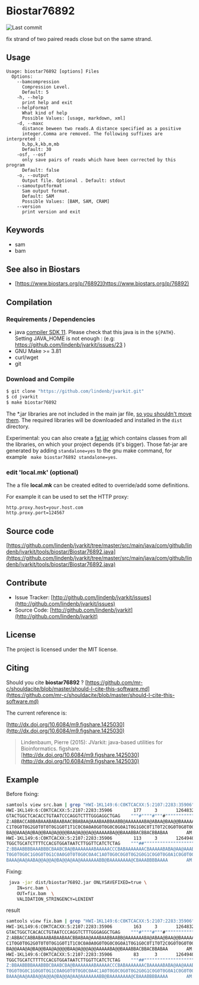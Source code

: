 # Biostar76892

![Last commit](https://img.shields.io/github/last-commit/lindenb/jvarkit.png)

fix strand of two paired reads close but on the same strand. 


## Usage

```
Usage: biostar76892 [options] Files
  Options:
    --bamcompression
      Compression Level.
      Default: 5
    -h, --help
      print help and exit
    --helpFormat
      What kind of help
      Possible Values: [usage, markdown, xml]
    -d, --maxc
      distance beween two reads.A distance specified as a positive 
      integer.Comma are removed. The following suffixes are interpreted : 
      b,bp,k,kb,m,mb 
      Default: 30
    -osf, --osf
      only save pairs of reads which have been corrected by this program
      Default: false
    -o, --output
      Output file. Optional . Default: stdout
    --samoutputformat
      Sam output format.
      Default: SAM
      Possible Values: [BAM, SAM, CRAM]
    --version
      print version and exit

```


## Keywords

 * sam
 * bam



## See also in Biostars

 * [https://www.biostars.org/p/76892](https://www.biostars.org/p/76892)


## Compilation

### Requirements / Dependencies

* java [compiler SDK 11](https://jdk.java.net/11/). Please check that this java is in the `${PATH}`. Setting JAVA_HOME is not enough : (e.g: https://github.com/lindenb/jvarkit/issues/23 )
* GNU Make >= 3.81
* curl/wget
* git


### Download and Compile

```bash
$ git clone "https://github.com/lindenb/jvarkit.git"
$ cd jvarkit
$ make biostar76892
```

The *.jar libraries are not included in the main jar file, [so you shouldn't move them](https://github.com/lindenb/jvarkit/issues/15#issuecomment-140099011 ).
The required libraries will be downloaded and installed in the `dist` directory.

Experimental: you can also create a [fat jar](https://stackoverflow.com/questions/19150811/) which contains classes from all the libraries, on which your project depends (it's bigger). Those fat-jar are generated by adding `standalone=yes` to the gnu make command, for example ` make biostar76892 standalone=yes`.

### edit 'local.mk' (optional)

The a file **local.mk** can be created edited to override/add some definitions.

For example it can be used to set the HTTP proxy:

```
http.proxy.host=your.host.com
http.proxy.port=124567
```
## Source code 

[https://github.com/lindenb/jvarkit/tree/master/src/main/java/com/github/lindenb/jvarkit/tools/biostar/Biostar76892.java](https://github.com/lindenb/jvarkit/tree/master/src/main/java/com/github/lindenb/jvarkit/tools/biostar/Biostar76892.java)


## Contribute

- Issue Tracker: [http://github.com/lindenb/jvarkit/issues](http://github.com/lindenb/jvarkit/issues)
- Source Code: [http://github.com/lindenb/jvarkit](http://github.com/lindenb/jvarkit)

## License

The project is licensed under the MIT license.

## Citing

Should you cite **biostar76892** ? [https://github.com/mr-c/shouldacite/blob/master/should-I-cite-this-software.md](https://github.com/mr-c/shouldacite/blob/master/should-I-cite-this-software.md)

The current reference is:

[http://dx.doi.org/10.6084/m9.figshare.1425030](http://dx.doi.org/10.6084/m9.figshare.1425030)

> Lindenbaum, Pierre (2015): JVarkit: java-based utilities for Bioinformatics. figshare.
> [http://dx.doi.org/10.6084/m9.figshare.1425030](http://dx.doi.org/10.6084/m9.figshare.1425030)


## Example

Before fixing:
```bash
samtools view src.bam | grep "HWI-1KL149:6:C0KTCACXX:5:2107:2283:35906"
HWI-1KL149:6:C0KTCACXX:5:2107:2283:35906        177     3       1264832 37      101M    =       1264940 109     AGGTGGTGAAGCATGAGATGTAGGGAGAGCTGCTTTAAAACCCAGCACAAGGCTGGTT
GTACTGGCTCACACCTGTAATCCCAGGTCTTTGGGAGGCTGAG    """#""""#"""#"""""""""""""""""""""""""""""""""""""""""""""""""""""""""""""""""#""""""#""##"""""""#"#"   X0:i:1  X1:i:0  BD:
Z:ABBACCABBABAAABABAABAACBBABAA@AAABAABBAABB@AAAAAAABA@ABAA@BAA@@BAAAAAAAA@@BAAAABA@ABAAABAACBBACBAABAA       MD:Z:0C0C0C1C0C0G1G0T1T0T0G0C0C0T0T0C0T0G0T0A0C0A2T2C0A0T0G0
C1T0G0T0G2G0T0T0T0G1G0T1T1C0C0A0A0G0T0G0C0G0A1T0G1G0C0T1T0T2C0G0T0G0T0G1C1C0A1G1G0T1C0C1T0T2C0A0     RG:Z:idp63088   XG:i:0  BI:Z:ABBAEDCCCBCBBABABAAAA@CBBAB@A@@A@AAAAAAA
BA@@AAA@A@BA@@BAA@A@@@@BAA@A@@@A@@AAAAABA@@BAAABBACBBACBBABAA       AM:i:37 NM:i:75 SM:i:37 XM:i:1  XO:i:0  MQ:i:37 XT:A:U
HWI-1KL149:6:C0KTCACXX:5:2107:2283:35906        113     3       1264940 37      101M    =       1264832 -109    GGTATCTCCATGCTCGAAGCCCTGACCTACTGTATTGCCCCGAAAGTCTTCCCTGCTG
TGGCTGCATCTTTTCCACGTGGATAATCTTGGTTCATCTCTAG    """##"""""""""""""""""""""""""#"""""""""""""""""""""""""""#"""""""""""""""#""""""""""""#""#""##"#"##"   X0:i:1  X1:i:0  BD:
Z:BBAABBBBAAABBBCBAABCBA@BAAAAAAABAAAAACCCBABAAAAAAACBAAAAABABA@AA@AAABBAAAAACB@BBAAAAAAAABBBAABBBBAAAA       MD:Z:0T0T1G0C0A1G0T1C0C0A1G0T0G0C0A0T0G0T0G0T0G2A0T4G0C0A0A0
T0G0T0G0C1G0G0T0G1C0A0G0T0T0G0C0A4C1A0T0G0C0G0T0G2G0G1C0G0T0G0A1C0G0T0G1G0C2T2T0C0G0T0G0T0A0T1       RG:Z:idp63088   XG:i:0  BI:Z:BABADDCCBBBCBBCBAABCBA@AABAAA@AAAAA@BBBB
BAAA@AA@AABA@@A@@A@BA@@A@AA@AAAAAAABB@BAAAAAAAA@CBAAABBBBAAAA       AM:i:37 NM:i:74 SM:i:37 XM:i:0  XO:i:0  MQ:i:37 XT:A:U
```
Fixing:
```bash
 java -jar dist/biostar76892.jar ONLYSAVEFIXED=true \
 	IN=src.bam \
 	OUT=fix.bam  \
 	VALIDATION_STRINGENCY=LENIENT
```
result

```bash
samtools view fix.bam | grep "HWI-1KL149:6:C0KTCACXX:5:2107:2283:35906"
HWI-1KL149:6:C0KTCACXX:5:2107:2283:35906        163     3       1264832 37      101M    =       1264940 109     AGGTGGTGAAGCATGAGATGTAGGGAGAGCTGCTTTAAAACCCAGCACAAGGCTGGTT
GTACTGGCTCACACCTGTAATCCCAGGTCTTTGGGAGGCTGAG    """#""""#"""#"""""""""""""""""""""""""""""""""""""""""""""""""""""""""""""""""#""""""#""##"""""""#"#"   X0:i:1  X1:i:0  BD:
Z:ABBACCABBABAAABABAABAACBBABAA@AAABAABBAABB@AAAAAAABA@ABAA@BAA@@BAAAAAAAA@@BAAAABA@ABAAABAACBBACBAABAA       MD:Z:0C0C0C1C0C0G1G0T1T0T0G0C0C0T0T0C0T0G0T0A0C0A2T2C0A0T0G0
C1T0G0T0G2G0T0T0T0G1G0T1T1C0C0A0A0G0T0G0C0G0A1T0G1G0C0T1T0T2C0G0T0G0T0G1C1C0A1G1G0T1C0C1T0T2C0A0     RG:Z:idp63088   XG:i:0  BI:Z:ABBAEDCCCBCBBABABAAAA@CBBAB@A@@A@AAAAAAA
BA@@AAA@A@BA@@BAA@A@@@@BAA@A@@@A@@AAAAABA@@BAAABBACBBACBBABAA       AM:i:37 NM:i:75 SM:i:37 XM:i:1  XO:i:0  MQ:i:37 XT:A:U  rv:i:1
HWI-1KL149:6:C0KTCACXX:5:2107:2283:35906        83      3       1264940 37      101M    =       1264832 -109    GGTATCTCCATGCTCGAAGCCCTGACCTACTGTATTGCCCCGAAAGTCTTCCCTGCTG
TGGCTGCATCTTTTCCACGTGGATAATCTTGGTTCATCTCTAG    """##"""""""""""""""""""""""""#"""""""""""""""""""""""""""#"""""""""""""""#""""""""""""#""#""##"#"##"   X0:i:1  X1:i:0  BD:
Z:BBAABBBBAAABBBCBAABCBA@BAAAAAAABAAAAACCCBABAAAAAAACBAAAAABABA@AA@AAABBAAAAACB@BBAAAAAAAABBBAABBBBAAAA       MD:Z:0T0T1G0C0A1G0T1C0C0A1G0T0G0C0A0T0G0T0G0T0G2A0T4G0C0A0A0
T0G0T0G0C1G0G0T0G1C0A0G0T0T0G0C0A4C1A0T0G0C0G0T0G2G0G1C0G0T0G0A1C0G0T0G1G0C2T2T0C0G0T0G0T0A0T1       RG:Z:idp63088   XG:i:0  BI:Z:BABADDCCBBBCBBCBAABCBA@AABAAA@AAAAA@BBBB
BAAA@AA@AABA@@A@@A@BA@@A@AA@AAAAAAABB@BAAAAAAAA@CBAAABBBBAAAA       AM:i:37 NM:i:74 SM:i:37 XM:i:0  XO:i:0  MQ:i:37 XT:A:U  rv:i:1
```


